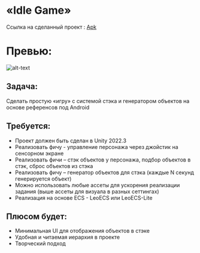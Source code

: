 # «Idle Game»

Ссылка на сделанный проект : [Apk](https://goo.su/2B1OG)

# Превью:

![alt-text](Assets/Preview/preview.gif)

## Задача:
Сделать простую «игру» с системой стэка и генератором объектов на основе
референсов под Android

## Требуется:
* Проект должен быть сделан в Unity 2022.3
* Реализовать фичу - управление персонажа через джойстик на сенсорном
экране
* Реализовать фичи – стэк объектов у персонажа, подбор объектов в стэк, сброс
объектов из стэка
* Реализовать фичу – генератор объектов для стэка (каждые N секунд
генерируется объект)
* Можно использовать любые ассеты для ускорения реализации задания (выше
ассеты для визуала в разных сеттингах)
* Реализация на основе ECS - LeoECS или LeoECS-Lite

## Плюсом будет:
* Минимальная UI для отображения объектов в стэке
* Удобная и читаемая иерархия в проекте
* Творческий подход
